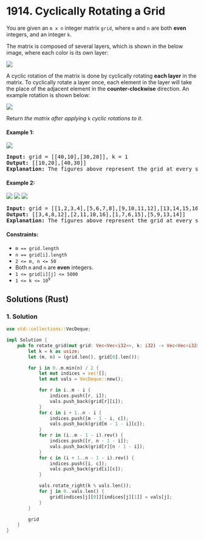 # 1914. Cyclically Rotating a Grid
You are given an `m x n` integer matrix `grid`, where `m` and `n` are both **even** integers, and an integer `k`.

The matrix is composed of several layers, which is shown in the below image, where each color is its own layer:

![](https://assets.leetcode.com/uploads/2021/06/10/ringofgrid.png)

A cyclic rotation of the matrix is done by cyclically rotating **each layer** in the matrix. To cyclically rotate a layer once, each element in the layer will take the place of the adjacent element in the **counter-clockwise** direction. An example rotation is shown below:

![](https://assets.leetcode.com/uploads/2021/06/22/explanation_grid.jpg)

Return *the matrix after applying* `k` *cyclic rotations to it*.

#### Example 1:
![](https://assets.leetcode.com/uploads/2021/06/19/rod2.png)
<pre>
<strong>Input:</strong> grid = [[40,10],[30,20]], k = 1
<strong>Output:</strong> [[10,20],[40,30]]
<strong>Explanation:</strong> The figures above represent the grid at every state.
</pre>

#### Example 2:
![](https://assets.leetcode.com/uploads/2021/06/10/ringofgrid5.png)
![](https://assets.leetcode.com/uploads/2021/06/10/ringofgrid6.png)
![](https://assets.leetcode.com/uploads/2021/06/10/ringofgrid7.png)
<pre>
<strong>Input:</strong> grid = [[1,2,3,4],[5,6,7,8],[9,10,11,12],[13,14,15,16]], k = 2
<strong>Output:</strong> [[3,4,8,12],[2,11,10,16],[1,7,6,15],[5,9,13,14]]
<strong>Explanation:</strong> The figures above represent the grid at every state.
</pre>

#### Constraints:
* `m == grid.length`
* `n == grid[i].length`
* `2 <= m, n <= 50`
* Both `m` and `n` are **even** integers.
* `1 <= grid[i][j] <= 5000`
* <code>1 <= k <= 10<sup>9</sup></code>

## Solutions (Rust)

### 1. Solution
```Rust
use std::collections::VecDeque;

impl Solution {
    pub fn rotate_grid(mut grid: Vec<Vec<i32>>, k: i32) -> Vec<Vec<i32>> {
        let k = k as usize;
        let (m, n) = (grid.len(), grid[0].len());

        for i in 0..m.min(n) / 2 {
            let mut indices = vec![];
            let mut vals = VecDeque::new();

            for r in i..m - i {
                indices.push([r, i]);
                vals.push_back(grid[r][i]);
            }
            for c in i + 1..n - i {
                indices.push([m - 1 - i, c]);
                vals.push_back(grid[m - 1 - i][c]);
            }
            for r in (i..m - 1 - i).rev() {
                indices.push([r, n - 1 - i]);
                vals.push_back(grid[r][n - 1 - i]);
            }
            for c in (i + 1..n - 1 - i).rev() {
                indices.push([i, c]);
                vals.push_back(grid[i][c]);
            }

            vals.rotate_right(k % vals.len());
            for j in 0..vals.len() {
                grid[indices[j][0]][indices[j][1]] = vals[j];
            }
        }

        grid
    }
}
```
